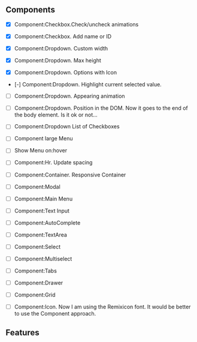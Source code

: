 ## Components

- [x] Component:Checkbox.Check/uncheck animations
- [x] Component:Checkbox. Add name or ID

- [x] Component:Dropdown. Custom width
- [x] Component:Dropdown. Max height

- [x] Component:Dropdown. Options with Icon
- [-] Component:Dropdown. Highlight current selected value.
- [ ] Component:Dropdown. Appearing animation
- [ ] Component:Dropdown. Position in the DOM. Now it goes to the end of the body element. Is it ok or not...


- [ ] Component:Dropdown List of Checkboxes
- [ ] Component large Menu
- [ ] Show Menu on:hover

- [ ] Component:Hr. Update spacing
- [ ] Component:Container. Responsive Container
- [ ] Component:Modal
- [ ] Component:Main Menu
- [ ] Component:Text Input
- [ ] Component:AutoComplete
- [ ] Component:TextArea
- [ ] Component:Select
- [ ] Component:Multiselect
- [ ] Component:Tabs
- [ ] Component:Drawer
- [ ] Component:Grid
- [ ] Component:Icon. Now I am using the Remixicon font. It would be better to use the Component approach.

## Features